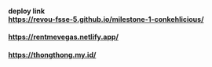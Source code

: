 #### deploy link <br> https://revou-fsse-5.github.io/milestone-1-conkehlicious/ 
#### https://rentmevegas.netlify.app/
#### https://thongthong.my.id/
